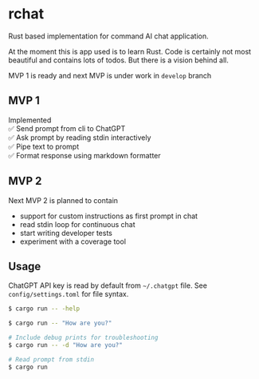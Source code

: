 rchat
=====

Rust based implementation for command AI chat application.

At the moment this is app used is to learn Rust. Code is certainly not
most beautiful and contains lots of todos. But there is a vision behind all.

MVP 1 is ready and next MVP is under work in `develop` branch

## MVP 1

Implemented  
✅ Send prompt from cli to ChatGPT  
✅ Ask prompt by reading stdin interactively  
✅ Pipe text to prompt  
✅ Format response using markdown formatter

## MVP 2

Next MVP 2 is planned to contain

- support for custom instructions as first prompt in chat
- read stdin loop for continuous chat
- start writing developer tests
- experiment with a coverage tool

## Usage

ChatGPT API key is read by default from `~/.chatgpt` file. See `config/settings.toml` for file syntax.

```bash
$ cargo run -- -help

$ cargo run -- "How are you?"

# Include debug prints for troubleshooting
$ cargo run -- -d "How are you?"

# Read prompt from stdin
$ cargo run
```